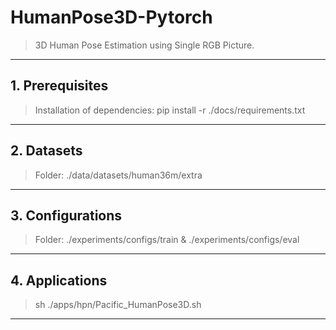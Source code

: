# HumanPose3D-Pytorch

> 3D Human Pose Estimation using Single RGB Picture.

---

## 1. Prerequisites

> Installation of dependencies: pip install -r ./docs/requirements.txt

---

## 2. Datasets

> Folder: ./data/datasets/human36m/extra

---

## 3. Configurations

> Folder: ./experiments/configs/train & ./experiments/configs/eval

---

## 4. Applications

> sh ./apps/hpn/Pacific_HumanPose3D.sh

---
